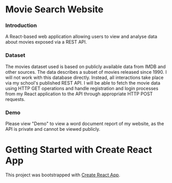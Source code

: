 # Movie Search Website
### Introduction
A React-based web application allowing users to view and analyse data about movies exposed via a REST API. 

### Dataset
The movies dataset used is based on publicly available data from IMDB and other sources. The data describes a subset of movies released since 1990.
I will not work with this database directly. Instead, all interactions take place via my school's published REST API. I will be able to fetch the movie data using HTTP GET operations and handle registration and login processes from my React application to the API through appropriate HTTP POST requests. 

### Demo
Please view "Demo" to view a word document report of my website, as the API is private and cannot be viewed publicly.

# Getting Started with Create React App
This project was bootstrapped with [Create React App](https://github.com/facebook/create-react-app).
